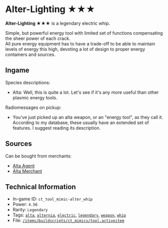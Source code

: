 # Alter-Lighting ★★★

 **Alter-Lighting ★★★** is a legendary electric whip.

Simple, but powerful energy tool with limited set of functions compensating the sheer power of each crack.  
All pure energy equipment has to have a trade-off to be able to maintain levels of energy this high, devoting a lot of design to proper energy containers and sources.

## Ingame

Species descriptions:

- Alta: Well, this is quite a lot. Let's see if it's any more useful than other plasmic energy tools.

Radiomessages on pickup:

- You've just picked up an alta weapon, or an "energy tool", as they call it. According to my database, these usually have an extended set of features. I suggest reading its description.

## Sources

Can be bought from merchants:

- [Alta Agent](https://ceterai.github.io/MyEnternia/Wiki/AltaAgent)
- [Alta Merchant](https://ceterai.github.io/MyEnternia/Wiki/AltaMerchant)

## Technical Information

- In-game ID: `ct_tool_mimic-alter_whip`
- Power: `4.56`
- Rarity: `Legendary`
- Tags: [`alta`](https://ceterai.github.io/MyEnternia/Wiki/Tags/Alta), [`alternia`](https://ceterai.github.io/MyEnternia/Wiki/Tags/Alternia), [`electric`](https://ceterai.github.io/MyEnternia/Wiki/Tags/Electric), [`legendary`](https://ceterai.github.io/MyEnternia/Wiki/Tags/Legendary), [`weapon`](https://ceterai.github.io/MyEnternia/Wiki/Tags/Weapon), [`whip`](https://ceterai.github.io/MyEnternia/Wiki/Tags/Whip)
- File: [`/items/buildscripts/ct_mimics/tool.activeitem`](https://github.com/Ceterai/Enternia/blob/main/items/buildscripts/ct_mimics/tool.activeitem)
